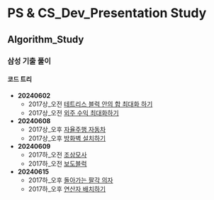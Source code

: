 # PS & CS_Dev_Presentation Study

## Algorithm_Study

### 삼성 기출 풀이

#### 코드 트리
- **20240602**
  - 2017상_오전 [테트리스 블럭 안의 합 최대화 하기](https://www.codetree.ai/training-field/frequent-problems/problems/max-sum-of-tetris-block?page=3&pageSize=20)
  - 2017상_오전 [외주 수익 최대화하기](https://www.codetree.ai/training-field/frequent-problems/problems/max-of-outsourcing-profit?page=3&pageSize=20)
- **20240608**
  - 2017상_오후 [자율주행 자동차](https://www.codetree.ai/training-field/frequent-problems/problems/autonomous-driving/description?page=3&pageSize=20)
  - 2017상_오후 [방화벽 설치하기](https://www.codetree.ai/training-field/frequent-problems/problems/firewall-installation/description?page=3&pageSize=20)
- **20240609**
  - 2017하_오전 [조삼모사](https://www.codetree.ai/training-field/frequent-problems/problems/three-at-dawn-and-four-at-dusk/description?page=3&pageSize=20)
  - 2017하_오전 [보도블럭](https://www.codetree.ai/training-field/frequent-problems/problems/crosswalk/description?page=3&pageSize=20)
- **20240615**
  - 2017하_오후 [돌아가는 팔각 의자](https://www.codetree.ai/training-field/frequent-problems/problems/rounding-eight-angle/description?page=3&pageSize=20)
  - 2017하_오후 [연산자 배치하기](https://www.codetree.ai/training-field/frequent-problems/problems/arrange-operator/description?page=3&pageSize=20)

